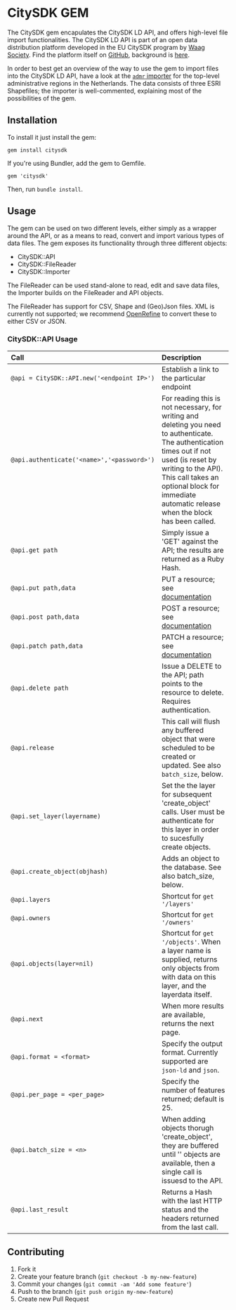 # CitySDK GEM

The CitySDK gem encapulates the CitySDK LD API, and offers high-level file import functionalities.
The CitySDK LD API is part of an open data distribution platform developed in the EU CitySDK program by [Waag Society](http://waag.org).
Find the platform itself on [GitHub](https://github.com/waagsociety/citysdk-ld), background is [here](http://dev.citysdk.waag.org).

In order to best get an overview of the way to use the gem to import files into the CitySDK LD API, have a look at the [`admr` importer]((https://github.com/waagsociety/citysdk-amsterdam/tree/master/importers/admr)) for the top-level administrative regions in the Netherlands. The data consists of three ESRI Shapefiles; the importer is well-commented, explaining most of the possibilities of the gem.

## Installation

To install it just install the gem:

    gem install citysdk

If you're using Bundler, add the gem to Gemfile.

    gem 'citysdk'

Then, run `bundle install`.

## Usage

The gem can be used on two different levels, either simply as a wrapper around the API, or as a means to read, convert and import various types of data files. The gem exposes its functionality through three different objects:

- CitySDK::API
- CitySDK::FileReader
- CitySDK::Importer

The FileReader can be used stand-alone to read, edit and save data files, the Importer builds on the FileReader and API objects.

The FileReader has support for CSV, Shape and (Geo)Json files. XML is currently not supported; we recommend [OpenRefine](https://github.com/OpenRefine/OpenRefine/wiki/Downloads) to convert these to either CSV or JSON.

### CitySDK::API Usage

Call                                   | Description
|:-------------------------------------|:-------------------------------------------------------
`@api = CitySDK::API.new('<endpoint IP>')` | Establish a link to the particular endpoint
`@api.authenticate('<name>','<password>')` | For reading this is not necessary, for writing and deleting you need to authenticate. The authentication times out if not used (is reset by writing to the API). This call takes an optional  block for immediate automatic release when the block has been called.
`@api.get path` | Simply issue a 'GET' against the API; the results are returned as a Ruby Hash.
`@api.put path,data` | PUT a resource; see [documentation](https://github.com/waagsociety/citysdk-ld/wiki/Objects)
`@api.post path,data` | POST a resource; see [documentation](https://github.com/waagsociety/citysdk-ld/wiki/Objects)
`@api.patch path,data` | PATCH a resource; see [documentation](https://github.com/waagsociety/citysdk-ld/wiki/Objects)
`@api.delete path` | Issue a DELETE to the API; path points to the resource to delete. Requires authentication.
`@api.release` | This call will flush any buffered object that were scheduled to be created or updated. See also `batch_size`, below.
`@api.set_layer(layername)` | Set the the layer for subsequent 'create_object' calls. User must be authenticate for this layer in order to sucesfully create objects.
`@api.create_object(objhash)` | Adds an object to the database. See also batch_size, below.
`@api.layers` | Shortcut for `get '/layers'`
`@api.owners` | Shortcut for `get '/owners'`
`@api.objects(layer=nil)` | Shortcut for `get '/objects'`. When a layer name is supplied, returns only objects from with data on this layer, and the layerdata itself.
`@api.next` | When more results are available, returns the next page.
`@api.format = <format>` | Specify the output format. Currently supported are `json-ld` and `json`.
`@api.per_page = <per_page>` | Specify the number of features returned; default is 25.
`@api.batch_size = <n>` | When adding objects thorugh 'create_object', they are buffered until '<n>' objects are available, then a single call is issuesd to the API.
`@api.last_result` | Returns a Hash with the last HTTP status and the headers returned from the last call.

## Contributing

1. Fork it
2. Create your feature branch (`git checkout -b my-new-feature`)
3. Commit your changes (`git commit -am 'Add some feature'`)
4. Push to the branch (`git push origin my-new-feature`)
5. Create new Pull Request